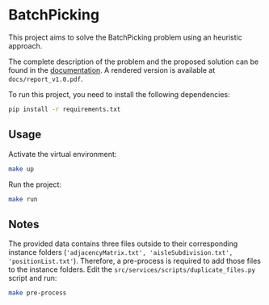 # BatchPicking

This project aims to solve the BatchPicking problem using an heuristic approach.

The complete description of the problem and the proposed solution can be found in the [documentation](https://fr.overleaf.com/1622516399wfyrgccnhwjj#2eed81). A rendered version is available at `docs/report_v1.0.pdf`.

To run this project, you need to install the following dependencies:

```bash
pip install -r requirements.txt
```

## Usage

Activate the virtual environment:
    
```bash
make up
```

Run the project:
    
```bash
make run
```

## Notes

The provided data contains three files outside to their corresponding instance folders (`'adjacencyMatrix.txt', 'aisleSubdivision.txt', 'positionList.txt'`). Therefore, a pre-process is required to add those files to the instance folders. Edit the `src/services/scripts/duplicate_files.py` script and run:

```bash
make pre-process
```

